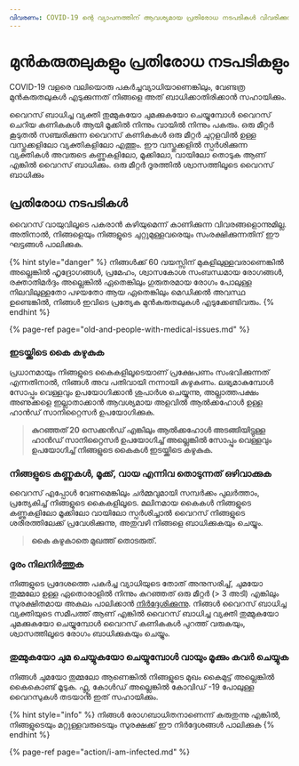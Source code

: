 ```yaml
---
വിവരണം: COVID-19 ന്റെ വ്യാപനത്തിന് ആവശ്യമായ പ്രതിരോധ നടപടികൾ വിവരിക്കുന്നു
---
```


# മുൻകരുതലുകളും പ്രതിരോധ നടപടികളും

COVID-19 വളരെ വലിയൊരു പകർച്ചവ്യാധിയാണെങ്കിലും, വേണ്ടത്ര മുൻകരുതലുകൾ എടുക്കുന്നത് നിങ്ങളെ അത് ബാധിക്കാതിരിക്കാൻ സഹായിക്കും.

വൈറസ് ബാധിച്ച വ്യക്തി തുമ്മുകയോ ചുമക്കുകയോ ചെയ്യുമ്പോൾ വൈറസ് ചെറിയ കണികകൾ ആയി മൂക്കിൽ നിന്നും വായിൽ നിന്നും പകരും. ഒരു മീറ്റർ കൂടുതൽ സഞ്ചരിക്കുന്ന വൈറസ് കണികകൾ ഒരു മീറ്റർ ചുറ്റളവിൽ ഉള്ള വസ്തുക്കളിലോ വ്യക്തികളിലോ എത്തും. ഈ വസ്തുക്കളിൽ സ്പർശിക്കുന്ന വ്യക്തികൾ അവരുടെ കണ്ണുകളിലോ, മൂക്കിലോ, വായിലോ തൊടുക ആണ് എങ്കിൽ വൈറസ് ബാധിക്കും. ഒരു മീറ്റർ ദൂരത്തിൽ ശ്വാസത്തിലൂടെ വൈറസ് ബാധിക്കും

## പ്രതിരോധ നടപടികൾ

വൈറസ് വായുവിലൂടെ പകരാൻ കഴിയുമെന്ന് കാണിക്കുന്ന വിവരങ്ങളൊന്നുമില്ല. അതിനാൽ, നിങ്ങളെയും നിങ്ങളുടെ ചുറ്റുമുള്ളവരെയും സംരക്ഷിക്കുന്നതിന് ഈ ഘട്ടങ്ങൾ പാലിക്കുക.

{% hint style="danger" %}
നിങ്ങൾക്ക് 60 വയസ്സിന് മുകളിലുള്ളവരാണെങ്കിൽ അല്ലെങ്കിൽ ഹൃദ്രോഗങ്ങൾ, പ്രമേഹം, ശ്വാസകോശ സംബന്ധമായ രോഗങ്ങൾ, രക്താതിമർദ്ദം അല്ലെങ്കിൽ ഏതെങ്കിലും ഗുരുതരമായ രോഗം പോലുള്ള നിലവിലുള്ളതോ പഴയതോ ആയ ഏതെങ്കിലും മെഡിക്കൽ അവസ്ഥ ഉണ്ടെങ്കിൽ, നിങ്ങൾ ഇവിടെ പ്രത്യേക മുൻകരുതലുകൾ എടുക്കേണ്ടിവരും.
{% endhint %}

{% page-ref page="old-and-people-with-medical-issues.md" %}

### ഇടയ്ക്കിടെ കൈ കഴുകുക
പ്രധാനമായും നിങ്ങളുടെ കൈകളിലൂടെയാണ് പ്രക്ഷേപണം സംഭവിക്കുന്നത് എന്നതിനാൽ, നിങ്ങൾ അവ പതിവായി നന്നായി കഴുകണം. ലഭ്യമാകുമ്പോൾ സോപ്പും വെള്ളവും ഉപയോഗിക്കാൻ ശുപാർശ ചെയ്യുന്നു, അല്ലാത്തപക്ഷം അണുക്കളെ ഇല്ലാതാക്കാൻ ആവശ്യമായ അളവിൽ ആൽക്കഹോൾ ഉള്ള ഹാൻഡ് സാനിറ്റൈസർ ഉപയോഗിക്കുക.
> **കുറഞ്ഞത് 20 സെക്കൻഡ് എങ്കിലും ആൽക്കഹോൾ അടങ്ങിയിട്ടുള്ള ഹാൻഡ് സാനിറ്റൈസർ ഉപയോഗിച്ച് അല്ലെങ്കിൽ സോപ്പും വെള്ളവും ഉപയോഗിച്ച് നിങ്ങളുടെ കൈകൾ ഇടയ്ക്കിടെ കഴുകുക.**

### നിങ്ങളുടെ കണ്ണുകൾ, മൂക്ക്, വായ എന്നിവ തൊടുന്നത് ഒഴിവാക്കുക

വൈറസ് എപ്പോൾ വേണമെങ്കിലും ചർമ്മവുമായി സമ്പർക്കം പുലർത്താം, പ്രത്യേകിച്ച് നിങ്ങളുടെ കൈകളിലൂടെ. മലിനമായ 
കൈകൾ നിങ്ങളുടെ കണ്ണുകളിലോ മൂക്കിലോ വായിലോ സ്പർശിച്ചാൽ വൈറസ് നിങ്ങളുടെ ശരീരത്തിലേക്ക് പ്രവേശിക്കുന്നു, അതുവഴി നിങ്ങളെ ബാധിക്കുകയും ചെയ്യും.
> **കൈ കഴുകാതെ മുഖത്ത് തൊടരുത്.**

### **ദൂരം നിലനിർത്തുക**

നിങ്ങളുടെ പ്രദേശത്തെ പകർച്ച വ്യാധിയുടെ തോത് അനുസരിച്ച്, ചുമയോ തുമ്മലോ ഉള്ള ഏതൊരാളിൽ നിന്നും കുറഞ്ഞത് ഒരു മീറ്റർ \(&gt; 3 അടി\) എങ്കിലും സുരക്ഷിതമായ അകലം പാലിക്കാൻ [നിർദ്ദേശിക്കുന്നു](https://www.who.int/emergencies/diseases/novel-coronavirus-2019/advice-for-public). നിങ്ങൾ വൈറസ് ബാധിച്ച വ്യക്തിയുടെ സമീപത്ത് ആണ് എങ്കിൽ വൈറസ് ബാധിച്ച വ്യക്തി തുമ്മുകയോ ചുമക്കുകയോ ചെയ്യുമ്പോൾ വൈറസ് കണികകൾ പുറത്ത് വരുകയും, ശ്വാസത്തിലൂടെ രോഗം ബാധിക്കുകയും ചെയ്യും.

### തുമ്മുകയോ ചുമ ചെയ്യുകയോ ചെയ്യുമ്പോൾ വായും മൂക്കും കവർ ചെയ്യുക

നിങ്ങൾ ചുമയോ തുമ്മലോ ആണെങ്കിൽ നിങ്ങളുടെ മുഖം കൈമുട്ട് അല്ലെങ്കിൽ കൈകൊണ്ട് മൂടുക. ഫ്ലൂ, കോൾഡ് അല്ലെങ്കിൽ കോവിഡ് -19 പോലുള്ള വൈറസുകൾ തടയാൻ ഇത് സഹായിക്കും.

{% hint style="info" %}
നിങ്ങൾ രോഗബാധിതനാണെന്ന് കരുതുന്നു എങ്കിൽ, നിങ്ങളുടെയും മറ്റുള്ളവരുടെയും സുരക്ഷക്ക് ഈ നിർദ്ദേശങ്ങൾ പാലിക്കുക
{% endhint %}

{% page-ref page="action/i-am-infected.md" %}

